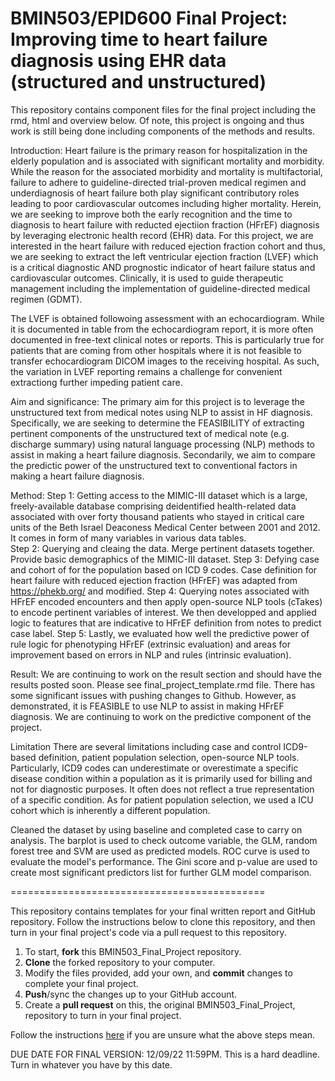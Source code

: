 # BMIN503/EPID600 Final Project: Improving time to heart failure diagnosis using EHR data (structured and unstructured) 

This repository contains component files for the final project including the rmd, html and overview below. Of note, this project is ongoing and thus work is still being done including components of the methods and results. 


Introduction: 
Heart failure is the primary reason for hospitalization in the elderly population and is associated with significant mortality and morbidity. While the reason for the  associated morbidity and mortality is multifactorial, failure to adhere to guideline-directed trial-proven medical regimen and underdiagnosis of heart failure both play significant contributory roles leading to poor cardiovascular outcomes including higher mortality. Herein, we are seeking to improve both the early recognition and the time to diagnosis to heart failure with reducted ejectiion fraction (HFrEF) diagnosis by leveraging electronic health record (EHR) data. For this project, we are interested in the heart failure with reduced ejection fraction cohort and thus, we are seeking to extract the left ventricular ejection fraction (LVEF) which is a critical diagnostic AND prognostic indicator of heart failure status and cardiovascular outcomes. Clinically, it is used to guide therapeutic management including the implementation of guideline-directed medical regimen (GDMT). 

The LVEF is obtained followoing assessment with an echocardiogram. While it is documented in table from the echocardiogram report, it is more often documented in free-text clinical notes or reports. This is particularly true for patients that are coming from other hospitals where it is not feasible to transfer echocardiogram DICOM images to the receiving hospital. As such, the variation in LVEF reporting remains a challenge for convenient extractiong further impeding patient care. 



Aim and significance:
The primary aim for this project is to leverage the unstructured text from medical notes using NLP to assist in HF diagnosis. Specifically, we are seeking to determine the FEASIBILITY of extracting pertinent components of the unstructured text of medical note (e.g. discharge summary) using natural language processing (NLP) methods to assist in making a heart failure diagnosis. Secondarily, we aim to compare the predictic power of the unstructured text to conventional factors in making a heart failure diagnosis. 

Method:
Step 1: Getting access to the MIMIC-III dataset which is a large, freely-available database comprising deidentified health-related data associated with over forty thousand patients who stayed in critical care units of the Beth Israel Deaconess Medical Center between 2001 and 2012. It comes in form of many variables in various data tables.  
Step 2: Querying and cleaing the data. Merge pertinent datasets together. Provide basic demographics of the MIMIC-III dataset.
Step 3: Defying case and cohort of for the population based on ICD 9 codes. Case definition for heart failure with reduced ejection fraction (HFrEF) was adapted from https://phekb.org/ and modified. 
Step 4: Querying notes associated with HFrEF encoded encounters and then apply open-source NLP tools (cTakes) to encode pertinent variables of interest. We then developped and applied logic to features that are indicative to HFrEF definition from notes to predict case label. 
Step 5: Lastly, we evaluated how well the predictive power of rule logic for phenotyping HFrEF (extrinsic evaluation) and areas for improvement based on errors in NLP and rules (intrinsic evaluation). 

Result:
We are continuing to work on the result section and should have the results posted soon. Please see final_project_template.rmd file. There has some significant issues with pushing changes to Github. However, as demonstrated, it is FEASIBLE to use NLP to assist in making HFrEF diagnosis. We are continuing to work on the predictive component of the project. 

Limitation
There are several limitations including case and control ICD9-based definition, patient population selection, open-source NLP tools. Particularly, ICD9 codes can underestimate or overestimate a specific disease condition within a population as it is primarily used for billing and not for diagnostic purposes. It often does not reflect a true representation of a specific condition. As for patient population selection, we used a ICU cohort which is inherently a different population. 



Cleaned the dataset by using baseline and completed case to carry on analysis. The barplot is used to check outcome variable, the GLM, random forest tree and SVM are used as predicted models. ROC curve is used to evaluate the model's performance. The Gini score and p-value are used to create most significant predictors list for further GLM model comparison.


============================================

This repository contains templates for your final written report and GitHub repository. Follow the instructions below to clone this repository, and then turn in your final project's code via a pull request to this repository.


1. To start, **fork** this BMIN503_Final_Project repository.
1. **Clone** the forked repository to your computer.
1. Modify the files provided, add your own, and **commit** changes to complete your final project.
1. **Push**/sync the changes up to your GitHub account.
1. Create a **pull request** on this, the original BMIN503_Final_Project, repository to turn in your final project.


Follow the instructions [here][forking] if you are unsure what the above steps mean.

DUE DATE FOR FINAL VERSION: 12/09/22 11:59PM. This is a hard deadline. Turn in whatever you have by this date.


<!-- Links -->
[forking]: https://guides.github.com/activities/forking/

